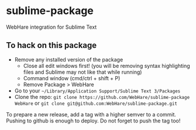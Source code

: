 # sublime-package
WebHare integration for Sublime Text

## To hack on this package
- Remove any installed version of the package
  - Close all edit windows first! (you will be removing syntax highlighting files and Sublime may not like that while running)
  - Command window (cmd/ctrl + shift + P)
  - Remove Package > WebHare
- Go to your `~/Library/Application Support/Sublime Text 3/Packages`
- Clone the repo: `git clone https://github.com/WebHare/sublime-package WebHare` or `git clone git@github.com:WebHare/sublime-package.git`

To prepare a new release, add a tag with a higher semver to a commit. Pushing
to github is enough to deploy. Do not forget to push the tag too!
